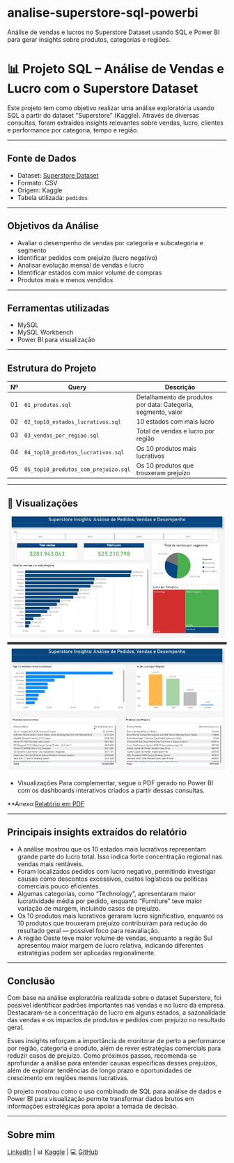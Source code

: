 # analise-superstore-sql-powerbi
 Análise de vendas e lucros no Superstore Dataset usando SQL e Power BI para gerar insights sobre produtos, categorias e regiões.
 
# 📊 Projeto SQL – Análise de Vendas e Lucro com o Superstore Dataset

Este projeto tem como objetivo realizar uma análise exploratória usando SQL a partir do dataset "Superstore" (Kaggle). Através de diversas consultas, foram extraídos insights relevantes sobre vendas, lucro, clientes e performance por categoria, tempo e região.

---

##  Fonte de Dados

- Dataset: [Superstore Dataset](https://www.kaggle.com/datasets/vivek468/superstore-dataset-final)
- Formato: CSV
- Origem: Kaggle
- Tabela utilizada: `pedidos`

---

##  Objetivos da Análise

- Avaliar o desempenho de vendas por categoria e subcategoria e segmento
- Identificar pedidos com prejuízo (lucro negativo)
- Analisar evolução mensal de vendas e lucro
- Identificar estados com maior volume de compras
- Produtos mais e menos vendidos

---

##  Ferramentas utilizadas

- MySQL
- MySQL Workbench
- Power BI para visualização

---
##  Estrutura do Projeto

| Nº | Query | Descrição |
|----|-------|-----------|
| 01 | `01_produtos.sql` | Detalhamento de produtos por data: Categoria, segmento, valor |
| 02 | `02_top10_estados_lucrativos.sql` | 10 estados com mais lucro |
| 03 | `03_vendas_por_regiao.sql` | Total de vendas e lucro por região |
| 04 | `04_top10_produtos_lucrativos.sql` | Os 10 produtos mais lucrativos |
| 05 | `05_top10_produtos_com_prejuizo.sql` | Os 10 produtos que trouxeram prejuízo |

---
## 📸 Visualizações
![Dashboard Superstore](images/painel-superstore.jpg)

- Visualizações Para complementar, segue o PDF gerado no Power BI com os dashboards interativos criados a partir dessas consultas.


**Anexo:[Relatório em PDF](reports/superstore.pdf)



---

## Principais insights extraídos do relatório
- A análise mostrou que os 10 estados mais lucrativos representam grande parte do lucro total. Isso indica forte concentração regional nas vendas mais rentáveis.
- Foram localizados pedidos com lucro negativo, permitindo investigar causas como descontos excessivos, custos logísticos ou políticas comerciais pouco eficientes.
- Algumas categorias, como “Technology”, apresentaram maior lucratividade média por pedido, enquanto “Furniture” teve maior variação de margem, incluindo casos de prejuízo.
- Os 10 produtos mais lucrativos geraram lucro significativo, enquanto os 10 produtos que trouxeram prejuízo contribuíram para redução do resultado geral — possível foco para reavaliação.
- A região Oeste teve maior volume de vendas, enquanto a região Sul apresentou maior margem de lucro relativa, indicando diferentes estratégias podem ser aplicadas regionalmente.

---

## Conclusão
Com base na análise exploratória realizada sobre o dataset Superstore, foi possível identificar padrões importantes nas vendas e no lucro da empresa. Destacaram-se a concentração de lucro em alguns estados, a sazonalidade das vendas e os impactos de produtos e pedidos com prejuízo no resultado geral.

Esses insights reforçam a importância de monitorar de perto a performance por região, categoria e produto, além de rever estratégias comerciais para reduzir casos de prejuízo. Como próximos passos, recomenda-se aprofundar a análise para entender causas específicas desses prejuízos, além de explorar tendências de longo prazo e oportunidades de crescimento em regiões menos lucrativas.

O projeto mostrou como o uso combinado de SQL para análise de dados e Power BI para visualização permite transformar dados brutos em informações estratégicas para apoiar a tomada de decisão.

---

## Sobre mim
 [LinkedIn](https://www.linkedin.com/in/elisangeladias-dados/) | 📊 [Kaggle](https://www.kaggle.com/elisdias) | 💻 [GitHub](https://github.com/elisdiasds)

